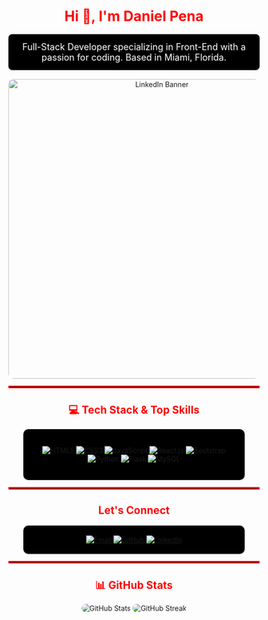 <div align="center">
  <h1 style="color: #FF0000;">Hi 👋, I'm Daniel Pena</h1>
  <p style="color: #FFFFFF; background-color: #000000; padding: 15px; border-radius: 8px; font-size: 18px;">
    Full-Stack Developer specializing in Front-End with a passion for coding. Based in Miami, Florida.
  </p>
  <a href="https://www.linkedin.com/in/daniel-pena-90834b255/">
    <img src="https://media3.giphy.com/media/v1.Y2lkPTc5MGI3NjExbHE4Ymx5NzlucDJwZjJsbDl0cWR1dDdwd2FieGQ4aGlzNXQ5eWhkaCZlcD12MV9pbnRlcm5hbF9naWZfYnlfaWQmY3Q9Zw/SWoSkN6DxTszqIKEqv/giphy.webp" alt="LinkedIn Banner" width="600" style="border-radius: 10px;"/>
  </a>
</div>

<hr style="border: 2px solid #FF0000;">

<h2 align="center" style="color: #FF0000;">💻 Tech Stack & Top Skills</h2>
<div align="center" style="background-color: #000000; padding: 20px; border-radius: 10px; width: 80%; margin: 0 auto;">
  <p>
    <img src="https://img.shields.io/badge/HTML5-%23E34F26.svg?style=flat&logo=html5&logoColor=white" alt="HTML5">
    <img src="https://img.shields.io/badge/CSS3-%231572B6.svg?style=flat&logo=css3&logoColor=white" alt="CSS3">
    <img src="https://img.shields.io/badge/JavaScript-%23F7DF1E.svg?style=flat&logo=javascript&logoColor=%23black" alt="JavaScript">
    <img src="https://img.shields.io/badge/React-%2361DAFB.svg?style=flat&logo=react&logoColor=white" alt="React.js">
    <img src="https://img.shields.io/badge/Bootstrap-%237D1D7F.svg?style=flat&logo=bootstrap&logoColor=white" alt="Bootstrap">
    <img src="https://img.shields.io/badge/Python-%233673A1.svg?style=flat&logo=python&logoColor=white" alt="Python">
    <img src="https://img.shields.io/badge/Flask-%23000000.svg?style=flat&logo=flask&logoColor=white" alt="Flask">
    <img src="https://img.shields.io/badge/MySQL-%234479A1.svg?style=flat&logo=mysql&logoColor=white" alt="MySQL">
  </p>
</div>

<hr style="border: 2px solid #FF0000;">

<h2 align="center" style="color: #FF0000;">Let's Connect</h2>
<div align="center" style="background-color: #000000; padding: 20px; border-radius: 10px; width: 80%; margin: 0 auto;">
  <a href="mailto:daperk29@gmail.com">
    <img src="https://img.shields.io/badge/Email-%23FF0000.svg?style=flat&logo=gmail&logoColor=white" alt="Email">
  </a>
  <a href="https://github.com/daperk">
    <img src="https://img.shields.io/badge/GitHub-%23121011.svg?style=flat&logo=github&logoColor=white" alt="GitHub">
  </a>
  <a href="https://www.linkedin.com/in/daniel-pena-90834b255/">
    <img src="https://img.shields.io/badge/LinkedIn-%230077B5.svg?logo=linkedin&logoColor=white" alt="LinkedIn">
  </a>
</div>

<hr style="border: 2px solid #FF0000;">

<h2 align="center" style="color: #FF0000;">📊 GitHub Stats</h2>
<div align="center">
  <img src="https://github-readme-stats.vercel.app/api?username=daperk&show_icons=true&theme=dark" alt="GitHub Stats" style="border-radius: 10px;">
  <img src="https://github-readme-streak-stats.herokuapp.com/?user=daperk&theme=dark" alt="GitHub Streak" style="border-radius: 10px;">
</div>

